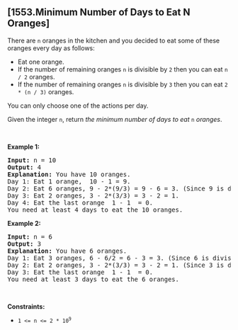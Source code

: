 ## [1553.Minimum Number of Days to Eat N Oranges]
<p>There are <code>n</code> oranges in the kitchen and you decided to eat some of these oranges every day as follows:</p>

<ul>
	<li>Eat one orange.</li>
	<li>If the number of remaining oranges <code>n</code> is divisible by <code>2</code> then you can eat <code>n / 2</code> oranges.</li>
	<li>If the number of remaining oranges <code>n</code> is divisible by <code>3</code> then you can eat <code>2 * (n / 3)</code> oranges.</li>
</ul>

<p>You can only choose one of the actions per day.</p>

<p>Given the integer <code>n</code>, return <em>the minimum number of days to eat</em> <code>n</code> <em>oranges</em>.</p>

<p>&nbsp;</p>
<p><strong class="example">Example 1:</strong></p>

<pre>
<strong>Input:</strong> n = 10
<strong>Output:</strong> 4
<strong>Explanation:</strong> You have 10 oranges.
Day 1: Eat 1 orange,  10 - 1 = 9.  
Day 2: Eat 6 oranges, 9 - 2*(9/3) = 9 - 6 = 3. (Since 9 is divisible by 3)
Day 3: Eat 2 oranges, 3 - 2*(3/3) = 3 - 2 = 1. 
Day 4: Eat the last orange  1 - 1  = 0.
You need at least 4 days to eat the 10 oranges.
</pre>

<p><strong class="example">Example 2:</strong></p>

<pre>
<strong>Input:</strong> n = 6
<strong>Output:</strong> 3
<strong>Explanation:</strong> You have 6 oranges.
Day 1: Eat 3 oranges, 6 - 6/2 = 6 - 3 = 3. (Since 6 is divisible by 2).
Day 2: Eat 2 oranges, 3 - 2*(3/3) = 3 - 2 = 1. (Since 3 is divisible by 3)
Day 3: Eat the last orange  1 - 1  = 0.
You need at least 3 days to eat the 6 oranges.
</pre>

<p>&nbsp;</p>
<p><strong>Constraints:</strong></p>

<ul>
	<li><code>1 &lt;= n &lt;= 2 * 10<sup>9</sup></code></li>
</ul>
